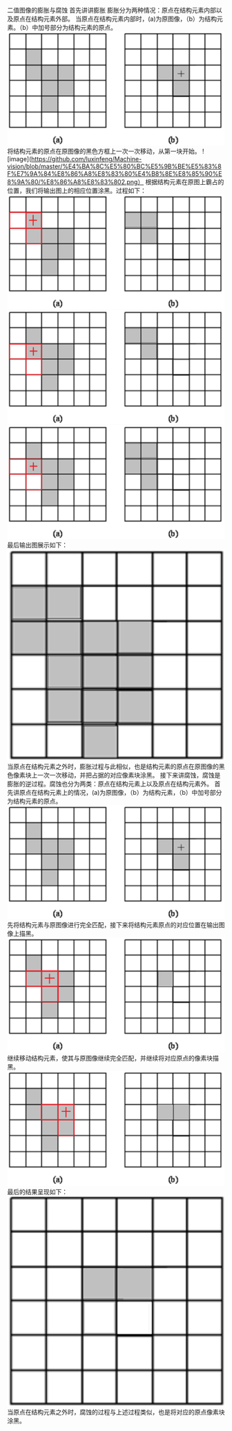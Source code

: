 二值图像的膨胀与腐蚀
  首先讲讲膨胀
  膨胀分为两种情况：原点在结构元素内部以及原点在结构元素外部。
    当原点在结构元素内部时，(a)为原图像，（b）为结构元素。（b）中加号部分为结构元素的原点。
![image](https://github.com/luxinfeng/Machine-vision/blob/master/%E4%BA%8C%E5%80%BC%E5%9B%BE%E5%83%8F%E7%9A%84%E8%86%A8%E8%83%80%E4%B8%8E%E8%85%90%E8%9A%80/%E8%86%A8%E8%83%801.png)
将结构元素的原点在原图像的黑色方框上一次一次移动，从第一块开始。
![image](https://github.com/luxinfeng/Machine-vision/blob/master/%E4%BA%8C%E5%80%BC%E5%9B%BE%E5%83%8F%E7%9A%84%E8%86%A8%E8%83%80%E4%B8%8E%E8%85%90%E8%9A%80/%E8%86%A8%E8%83%802.png）
根据结构元素在原图上霸占的位置，我们将输出图上的相应位置涂黑。过程如下：
![image](https://github.com/luxinfeng/Machine-vision/blob/master/%E4%BA%8C%E5%80%BC%E5%9B%BE%E5%83%8F%E7%9A%84%E8%86%A8%E8%83%80%E4%B8%8E%E8%85%90%E8%9A%80/%E8%86%A8%E8%83%803.png)
![image](https://github.com/luxinfeng/Machine-vision/blob/master/%E4%BA%8C%E5%80%BC%E5%9B%BE%E5%83%8F%E7%9A%84%E8%86%A8%E8%83%80%E4%B8%8E%E8%85%90%E8%9A%80/%E8%86%A8%E8%83%804.png)
![image](https://github.com/luxinfeng/Machine-vision/blob/master/%E4%BA%8C%E5%80%BC%E5%9B%BE%E5%83%8F%E7%9A%84%E8%86%A8%E8%83%80%E4%B8%8E%E8%85%90%E8%9A%80/%E8%86%A8%E8%83%805.png)
最后输出图展示如下：
![image](https://github.com/luxinfeng/Machine-vision/blob/master/%E4%BA%8C%E5%80%BC%E5%9B%BE%E5%83%8F%E7%9A%84%E8%86%A8%E8%83%80%E4%B8%8E%E8%85%90%E8%9A%80/%E8%86%A8%E8%83%806.png)
当原点在结构元素之外时，膨胀过程与此相似，也是结构元素的原点在原图像的黑色像素块上一次一次移动，并把占据的对应像素块涂黑。
接下来讲腐蚀，腐蚀是膨胀的逆过程。腐蚀也分为两类：原点在结构元素上以及原点在结构元素外。
首先讲原点在结构元素上的情况，(a)为原图像，（b）为结构元素，（b）中加号部分为结构元素的原点。
![image](https://github.com/luxinfeng/Machine-vision/blob/master/%E4%BA%8C%E5%80%BC%E5%9B%BE%E5%83%8F%E7%9A%84%E8%86%A8%E8%83%80%E4%B8%8E%E8%85%90%E8%9A%80/%E8%85%90%E8%9A%801.png)
先将结构元素与原图像进行完全匹配，接下来将结构元素原点的对应位置在输出图像上描黑。
![image](https://github.com/luxinfeng/Machine-vision/blob/master/%E4%BA%8C%E5%80%BC%E5%9B%BE%E5%83%8F%E7%9A%84%E8%86%A8%E8%83%80%E4%B8%8E%E8%85%90%E8%9A%80/%E8%85%90%E8%9A%802.png)
继续移动结构元素，使其与原图像继续完全匹配，并继续将对应原点的像素块描黑。
![image](https://github.com/luxinfeng/Machine-vision/blob/master/%E4%BA%8C%E5%80%BC%E5%9B%BE%E5%83%8F%E7%9A%84%E8%86%A8%E8%83%80%E4%B8%8E%E8%85%90%E8%9A%80/%E8%85%90%E8%9A%803.png)
最后的结果呈现如下：
![image](https://github.com/luxinfeng/Machine-vision/blob/master/%E4%BA%8C%E5%80%BC%E5%9B%BE%E5%83%8F%E7%9A%84%E8%86%A8%E8%83%80%E4%B8%8E%E8%85%90%E8%9A%80/%E8%85%90%E8%9A%804.png)
当原点在结构元素之外时，腐蚀的过程与上述过程类似，也是将对应的原点像素块涂黑。


